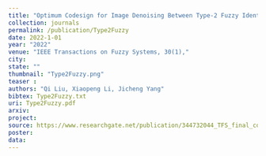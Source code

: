```yaml
---
title: "Optimum Codesign for Image Denoising Between Type-2 Fuzzy Identifier and Matrix Completion Denoiser"
collection: journals
permalink: /publication/Type2Fuzzy
date: 2022-1-01
year: "2022"
venue: "IEEE Transactions on Fuzzy Systems, 30(1),"
city: 
state: ""
thumbnail: "Type2Fuzzy.png"
teaser : 
authors: "Qi Liu, Xiaopeng Li, Jicheng Yang"
bibtex: Type2Fuzzy.txt
uri: Type2Fuzzy.pdf
arxiv: 
project: 
source: https://www.researchgate.net/publication/344732044_TFS_final_codezip
poster: 
data:
---
```

